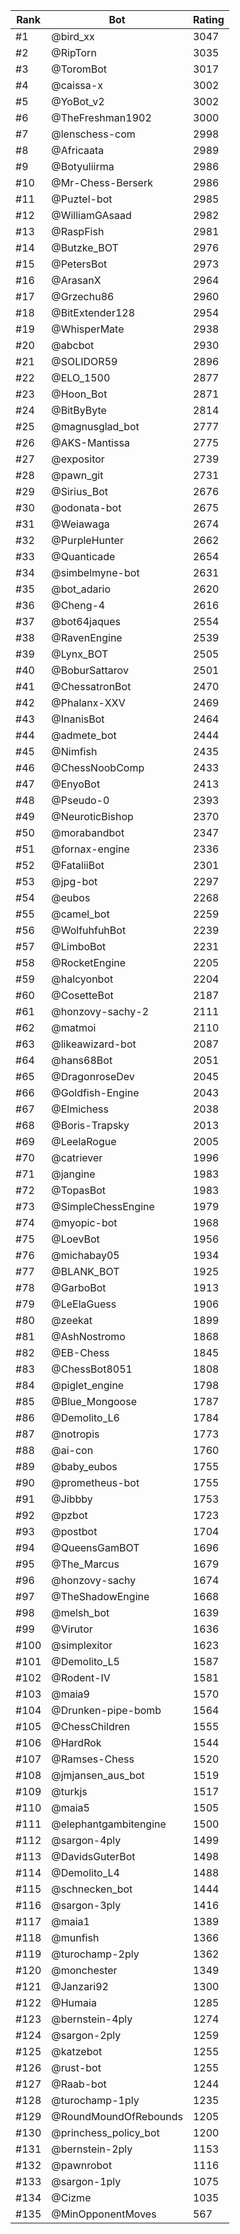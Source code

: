Rank|Bot|Rating
---|---|---
#1|@bird_xx|3047
#2|@RipTorn|3035
#3|@ToromBot|3017
#4|@caissa-x|3002
#5|@YoBot_v2|3002
#6|@TheFreshman1902|3000
#7|@lenschess-com|2998
#8|@Africaata|2989
#9|@Botyuliirma|2986
#10|@Mr-Chess-Berserk|2986
#11|@Puztel-bot|2985
#12|@WilliamGAsaad|2982
#13|@RaspFish|2981
#14|@Butzke_BOT|2976
#15|@PetersBot|2973
#16|@ArasanX|2964
#17|@Grzechu86|2960
#18|@BitExtender128|2954
#19|@WhisperMate|2938
#20|@abcbot|2930
#21|@SOLIDOR59|2896
#22|@ELO_1500|2877
#23|@Hoon_Bot|2871
#24|@BitByByte|2814
#25|@magnusglad_bot|2777
#26|@AKS-Mantissa|2775
#27|@expositor|2739
#28|@pawn_git|2731
#29|@Sirius_Bot|2676
#30|@odonata-bot|2675
#31|@Weiawaga|2674
#32|@PurpleHunter|2662
#33|@Quanticade|2654
#34|@simbelmyne-bot|2631
#35|@bot_adario|2620
#36|@Cheng-4|2616
#37|@bot64jaques|2554
#38|@RavenEngine|2539
#39|@Lynx_BOT|2505
#40|@BoburSattarov|2501
#41|@ChessatronBot|2470
#42|@Phalanx-XXV|2469
#43|@InanisBot|2464
#44|@admete_bot|2444
#45|@Nimfish|2435
#46|@ChessNoobComp|2433
#47|@EnyoBot|2413
#48|@Pseudo-0|2393
#49|@NeuroticBishop|2370
#50|@morabandbot|2347
#51|@fornax-engine|2336
#52|@FataliiBot|2301
#53|@jpg-bot|2297
#54|@eubos|2268
#55|@camel_bot|2259
#56|@WolfuhfuhBot|2239
#57|@LimboBot|2231
#58|@RocketEngine|2205
#59|@halcyonbot|2204
#60|@CosetteBot|2187
#61|@honzovy-sachy-2|2111
#62|@matmoi|2110
#63|@likeawizard-bot|2087
#64|@hans68Bot|2051
#65|@DragonroseDev|2045
#66|@Goldfish-Engine|2043
#67|@Elmichess|2038
#68|@Boris-Trapsky|2013
#69|@LeelaRogue|2005
#70|@catriever|1996
#71|@jangine|1983
#72|@TopasBot|1983
#73|@SimpleChessEngine|1979
#74|@myopic-bot|1968
#75|@LoevBot|1956
#76|@michabay05|1934
#77|@BLANK_BOT|1925
#78|@GarboBot|1913
#79|@LeElaGuess|1906
#80|@zeekat|1899
#81|@AshNostromo|1868
#82|@EB-Chess|1845
#83|@ChessBot8051|1808
#84|@piglet_engine|1798
#85|@Blue_Mongoose|1787
#86|@Demolito_L6|1784
#87|@notropis|1773
#88|@ai-con|1760
#89|@baby_eubos|1755
#90|@prometheus-bot|1755
#91|@Jibbby|1753
#92|@pzbot|1723
#93|@postbot|1704
#94|@QueensGamBOT|1696
#95|@The_Marcus|1679
#96|@honzovy-sachy|1674
#97|@TheShadowEngine|1668
#98|@melsh_bot|1639
#99|@Virutor|1636
#100|@simplexitor|1623
#101|@Demolito_L5|1587
#102|@Rodent-IV|1581
#103|@maia9|1570
#104|@Drunken-pipe-bomb|1564
#105|@ChessChildren|1555
#106|@HardRok|1544
#107|@Ramses-Chess|1520
#108|@jmjansen_aus_bot|1519
#109|@turkjs|1517
#110|@maia5|1505
#111|@elephantgambitengine|1500
#112|@sargon-4ply|1499
#113|@DavidsGuterBot|1498
#114|@Demolito_L4|1488
#115|@schnecken_bot|1444
#116|@sargon-3ply|1416
#117|@maia1|1389
#118|@munfish|1366
#119|@turochamp-2ply|1362
#120|@monchester|1349
#121|@Janzari92|1300
#122|@Humaia|1285
#123|@bernstein-4ply|1274
#124|@sargon-2ply|1259
#125|@katzebot|1255
#126|@rust-bot|1255
#127|@Raab-bot|1244
#128|@turochamp-1ply|1235
#129|@RoundMoundOfRebounds|1205
#130|@princhess_policy_bot|1200
#131|@bernstein-2ply|1153
#132|@pawnrobot|1116
#133|@sargon-1ply|1075
#134|@Cizme|1035
#135|@MinOpponentMoves|567
